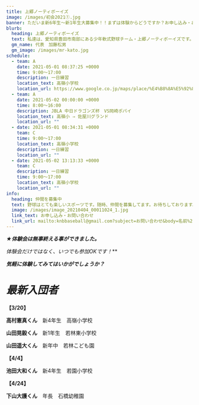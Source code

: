 ```yaml
---
title: 上郷ノーティボーイズ
image: /images/初会2021①.jpg
banner: ただいま新6年生～新1年生大募集中！！まずは体験からどうですか？お申し込み・お問い合わせはお気軽にどうぞ！！
blurb:
  heading: 上郷ノーティボーイズ
  text: 私達は、愛知県豊田市南部にある少年軟式野球チーム・上郷ノーティボーイズです。野球を愛する少年・少女達の夢を育み、軟式野球を正しく指導し、体力向上と礼儀を養成します。また、親友同士の友情と交歓の場を与え、規則正しい明朗な少年・少女を育成することを目的としています。
  gm_name: 代表　加藤松男
  gm_image: /images/mr-kato.jpg
schedule:
  - team: A
    date: 2021-05-01 08:37:25 +0000
    time: 9:00～17:00
    description: 一日練習
    location_text: 高嶺小学校
    location_url: https://www.google.co.jp/maps/place/%E4%B8%8A%E5%92%8C%E4%BC%9A%E3%81%B5%E3%82%8C%E3%81%82%E3%81%84%E5%BA%83%E5%A0%B4/@35.0124872,137.1207932,17z/data=!3m1!4b1!4m5!3m4!1s0x600498b3ddcf4785:0x5b4a1ebd2ab82f43!8m2!3d35.0124828!4d137.1229819
  - team: A
    date: 2021-05-02 00:00:00 +0000
    time: 8:00～16:00
    description: JBLA 中日ドラゴンズ杯　VS岡崎ポパイ
    location_text: 高嶺小 ⇒ 佐屋川グランド
    location_url: ""
  - date: 2021-05-01 08:34:31 +0000
    team: C
    time: 9:00～17:00
    location_text: 高嶺小学校
    description: 一日練習
    location_url: ""
  - date: 2021-05-02 13:13:33 +0000
    team: C
    description: 一日練習
    time: 9:00～17:00
    location_text: 高嶺小学校
    location_url: ""
info:
  heading: 仲間を募集中
  text: 野球はとても楽しいスポーツです。随時、仲間を募集してます。お待ちしております。
  image: /images/image_20210404_00011024_1.jpg
  link_text: お申し込み・お問い合わせ
  link_url: mailto:knbbaseball@gmail.com?subject=お問い合わせ&body=名前%20%3A%0D%0Aふりがな%20%3A%0D%0A電話%20%3A%0D%0A学校名%20%3A%0D%0A学年%20%3A%0D%0Aお問い合せ内容%20%3A（例、体験・見学・入団希望）
---
```

***★体験会は無事終える事ができました。***

***体験会だけではなく、いつでも参加*OK*です！***

***気軽に体験してみてはいかがでしょうか？***

# ***最新入団者***

**【3/20】**

**高村憲真くん**　新4年生　高嶺小学校

**山田晃毅くん**　新1年生　若林東小学校

**山田遥大くん**　新年中　若林こども園

**【4/4】**

**池田大和くん**　新4年生　若園小学校

**【4/24】**

**下山大護くん**　年長　石橋幼稚園